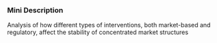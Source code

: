 ### Mini Description

Analysis of how different types of interventions, both market-based and regulatory, affect the stability of concentrated market structures
